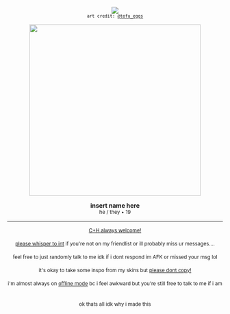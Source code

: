 
<p align="center">
   <img src="https://komarev.com/ghpvc/?username=tranquilizerofsound&color=8990b4&style=plastic&label=YOU+ARE+VISITOR+NUMBER&abbreviated=true"><br>
  <sub><code>art credit: <a href="https://x.com/tofu_eggs/status/1935662470087274619/">@tofu_eggs</a></code></sub></p>
<div align="center"><img src="https://i.postimg.cc/c4VBqp2H/ART-BY-tofu-eggs-2.png" width="400"></div>
<p align="center"><b>insert name here</b><br>
  <sub>he / they • 19</sub></p>
<hr>
<div align="center">
  <sub><ins>C+H always welcome!</ins></sub><br><br>
<sub><ins>please whisper to int</ins> if you're not on my friendlist or ill probably miss ur messages....</sub><br><br>
<sub>feel free to just randomly talk to me idk if i dont respond im AFK or missed your msg lol</sub><br><br>
<sub>it's okay to take some inspo from my skins but <ins>please dont copy!</ins></sub><br><br>
<sub>i'm almost always on <ins>offline mode</ins> bc i feel awkward but you're still free to talk to me if i am</sub><br><br>
<br><sub>ok thats all idk why i made this</sub><br><br>
</div>
